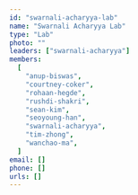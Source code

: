 ```yaml
---
id: "swarnali-acharyya-lab"
name: "Swarnali Acharyya Lab"
type: "Lab"
photo: ""
leaders: ["swarnali-acharyya"]
members:
  [
    "anup-biswas",
    "courtney-coker",
    "rohaan-hegde",
    "rushdi-shakri",
    "sean-kim",
    "seoyoung-han",
    "swarnali-acharyya",
    "tim-zhong",
    "wanchao-ma",
  ]
email: []
phone: []
urls: []
---
```

